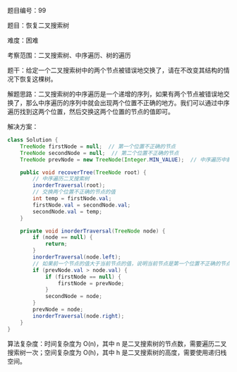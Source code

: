 题目编号：99

题目：恢复二叉搜索树

难度：困难

考察范围：二叉搜索树、中序遍历、树的遍历

题干：给定一个二叉搜索树中的两个节点被错误地交换了，请在不改变其结构的情况下恢复这棵树。

解题思路：二叉搜索树的中序遍历是一个递增的序列，如果有两个节点被错误地交换了，那么中序遍历的序列中就会出现两个位置不正确的地方。我们可以通过中序遍历找到这两个位置，然后交换这两个位置的节点的值即可。

解决方案：

```java
class Solution {
    TreeNode firstNode = null;  // 第一个位置不正确的节点
    TreeNode secondNode = null;  // 第二个位置不正确的节点
    TreeNode prevNode = new TreeNode(Integer.MIN_VALUE);  // 中序遍历中前一个节点的值

    public void recoverTree(TreeNode root) {
        // 中序遍历二叉搜索树
        inorderTraversal(root);
        // 交换两个位置不正确的节点的值
        int temp = firstNode.val;
        firstNode.val = secondNode.val;
        secondNode.val = temp;
    }

    private void inorderTraversal(TreeNode node) {
        if (node == null) {
            return;
        }
        inorderTraversal(node.left);
        // 如果前一个节点的值大于当前节点的值，说明当前节点是第一个位置不正确的节点
        if (prevNode.val > node.val) {
            if (firstNode == null) {
                firstNode = prevNode;
            }
            secondNode = node;
        }
        prevNode = node;
        inorderTraversal(node.right);
    }
}
```

算法复杂度：时间复杂度为 O(n)，其中 n 是二叉搜索树的节点数，需要遍历二叉搜索树一次；空间复杂度为 O(h)，其中 h 是二叉搜索树的高度，需要使用递归栈空间。